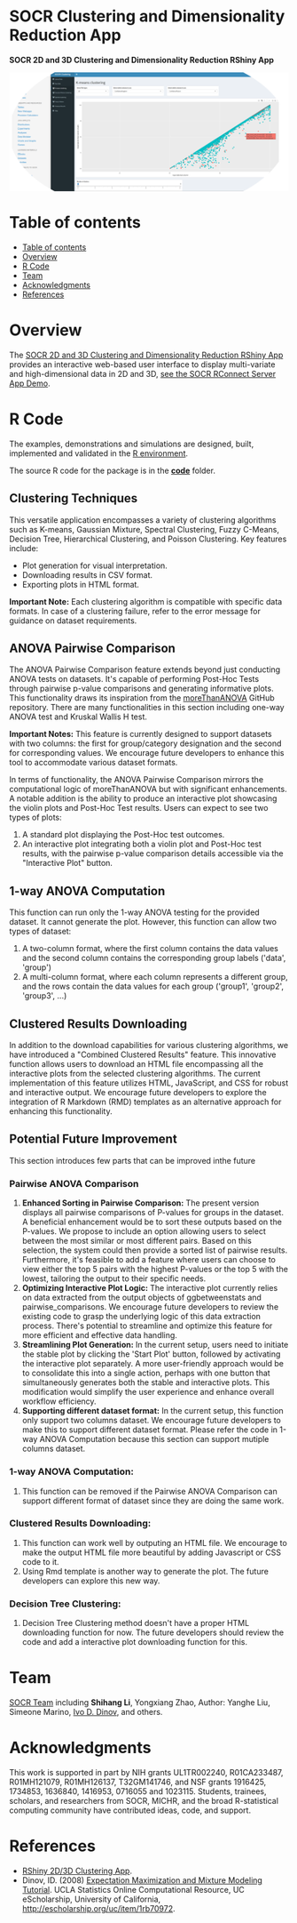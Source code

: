 # SOCR Clustering and Dimensionality Reduction App

**SOCR 2D and 3D Clustering and Dimensionality Reduction RShiny App**

<a href="https://socr.umich.edu/HTML5/"><img align="middle" src="https://raw.githubusercontent.com/SOCR/SOCR_Clustering_DimReduction/master/images/SOCR_Clustering_DimReduction.png"></a>

Table of contents
=================

<!--ts-->
   * [Table of contents](#table-of-contents)
   * [Overview](#overview)
   * [R Code](#r-code)
   * [Team](#team)
   * [Acknowledgments](#acknowledgments)
   * [References](#references)
<!--te-->


Overview
========

The [SOCR 2D and 3D Clustering and Dimensionality Reduction RShiny App](https://socr.shinyapps.io/SOCR_Clustering/) provides an interactive web-based user interface to display multi-variate and high-dimensional data in 2D and 3D, [see the SOCR RConnect Server App Demo](https://rcompute.nursing.umich.edu/SOCR_Clustering/). 

R Code
======

The examples, demonstrations and simulations are designed, built, implemented and validated in the [R environment](https://www.r-project.org). 

The source R code for the package is in the [**code**](https://github.com/SOCR/SOCR_Clustering_DimReduction/tree/master/code) folder.

## Clustering Techniques

This versatile application encompasses a variety of clustering algorithms such as K-means, Gaussian Mixture, Spectral Clustering, Fuzzy C-Means, Decision Tree, Hierarchical Clustering, and Poisson Clustering. Key features include:

- Plot generation for visual interpretation.
- Downloading results in CSV format.
- Exporting plots in HTML format.

**Important Note:** Each clustering algorithm is compatible with specific data formats. In case of a clustering failure, refer to the error message for guidance on dataset requirements.

## ANOVA Pairwise Comparison

The ANOVA Pairwise Comparison feature extends beyond just conducting ANOVA tests on datasets. It's capable of performing Post-Hoc Tests through pairwise p-value comparisons and generating informative plots. This functionality draws its inspiration from the [moreThanANOVA](https://github.com/womeimingzi11/moreThanANOVA) GitHub repository. There are many functionalities in this section including one-way ANOVA test and Kruskal Wallis H test.

**Important Notes:** This feature is currently designed to support datasets with two columns: the first for group/category designation and the second for corresponding values. We encourage future developers to enhance this tool to accommodate various dataset formats.

In terms of functionality, the ANOVA Pairwise Comparison mirrors the computational logic of moreThanANOVA but with significant enhancements. A notable addition is the ability to produce an interactive plot showcasing the violin plots and Post-Hoc Test results. Users can expect to see two types of plots:
1. A standard plot displaying the Post-Hoc test outcomes.
2. An interactive plot integrating both a violin plot and Post-Hoc test results, with the pairwise p-value comparison details accessible via the "Interactive Plot" button.

## 1-way ANOVA Computation ##

This function can run only the 1-way ANOVA testing for the provided dataset. It cannot generate the plot. However, this function can allow two types of dataset:
1. A two-column format, where the first column contains the data values and the second column contains the corresponding group labels ('data', 'group')
2. A multi-column format, where each column represents a different group, and the rows contain the data values for each group ('group1', 'group2', 'group3', ...)

## Clustered Results Downloading ##

In addition to the download capabilities for various clustering algorithms, we have introduced a "Combined Clustered Results" feature. This innovative function allows users to download an HTML file encompassing all the interactive plots from the selected clustering algorithms. The current implementation of this feature utilizes HTML, JavaScript, and CSS for robust and interactive output. We encourage future developers to explore the integration of R Markdown (RMD) templates as an alternative approach for enhancing this functionality.

## Potential Future Improvement ##

This section introduces few parts that can be improved inthe future

### Pairwise ANOVA Comparison ###
1. **Enhanced Sorting in Pairwise Comparison:** The present version displays all pairwise comparisons of P-values for groups in the dataset. A beneficial enhancement would be to sort these outputs based on the P-values. We propose to include an option allowing users to select between the most similar or most different pairs. Based on this selection, the system could then provide a sorted list of pairwise results. Furthermore, it's feasible to add a feature where users can choose to view either the top 5 pairs with the highest P-values or the top 5 with the lowest, tailoring the output to their specific needs.
2. **Optimizing Interactive Plot Logic:** The interactive plot currently relies on data extracted from the output objects of ggbetweenstats and pairwise_comparisons. We encourage future developers to review the existing code to grasp the underlying logic of this data extraction process. There's potential to streamline and optimize this feature for more efficient and effective data handling.
3. **Streamlining Plot Generation:** In the current setup, users need to initiate the stable plot by clicking the 'Start Plot' button, followed by activating the interactive plot separately. A more user-friendly approach would be to consolidate this into a single action, perhaps with one button that simultaneously generates both the stable and interactive plots. This modification would simplify the user experience and enhance overall workflow efficiency.
4. **Supporting different dataset format:** In the current setup, this function only support two columns dataset. We encourage future developers to make this to support different dataset format. Please refer the code in 1-way ANOVA Computation because this section can support mutiple columns dataset.

### 1-way ANOVA Computation:
1. This function can be removed if the Pairwise ANOVA Comparison can support different format of dataset since they are doing the same work.

### Clustered Results Downloading:
1. This function can work well by outputing an HTML file. We encourage to make the output HTML file more beautiful by adding Javascript or CSS code to it.
2. Using Rmd template is another way to generate the plot. The future developers can explore this new way.

### Decision Tree Clustering:
1. Decision Tree Clustering method doesn't have a proper HTML downloading function for now. The future developers should review the code and add a interactive plot downloading function for this.

Team
====

[SOCR Team](https://www.socr.umich.edu/people/) including **Shihang Li**, Yongxiang Zhao, Author: Yanghe Liu, Simeone Marino, [Ivo D. Dinov](https://umich.edu/~dinov), and others.

Acknowledgments
===============

This work is supported in part by NIH grants 	UL1TR002240, R01CA233487, R01MH121079, R01MH126137, T32GM141746, and NSF grants 1916425, 1734853, 1636840, 1416953, 0716055 and 1023115. Students, trainees, scholars, and researchers from SOCR, MICHR, and the broad R-statistical computing community have contributed ideas, code, and support.

References
==========

* [RShiny 2D/3D Clustering App](https://rcompute.nursing.umich.edu/SOCR_Clustering/).
* Dinov, ID. (2008) [Expectation Maximization and Mixture Modeling Tutorial](http://escholarship.org/uc/item/1rb70972). UCLA Statistics Online Computational Resource, UC eScholarship, University of California, http://escholarship.org/uc/item/1rb70972.
